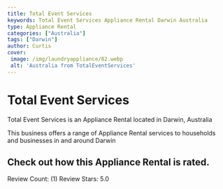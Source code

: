 ```yaml
---
title: Total Event Services
keywords: Total Event Services Appliance Rental Darwin Australia 
type: Appliance Rental 
categories: ["Australia"]
tags: ["Darwin"]
author: Curtis
cover:
 image: /img/laundryappliance/82.webp
 alt: 'Australia from TotalEventServices'
---
```


# Total Event Services
Total Event Services is an Appliance Rental located in Darwin, Australia

This business offers a range of Appliance Rental services to households and businesses in and around Darwin

## Check out how this Appliance Rental is rated.
Review Count: (1)
Review Stars: 5.0
